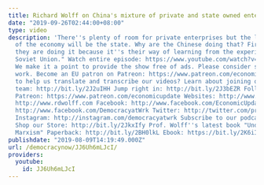 ```yaml
---
title: Richard Wolff on China's mixture of private and state owned enterprises
date: "2019-09-26T02:44:00+08:00"
type: video
description: 'There''s plenty of room for private enterprises but the leading part
  of the economy will be the state. Why are the Chinese doing that? First and foremost
  they are doing it because it''s their way of learning from the experience of the
  Soviet Union." Watch entire episode: https://www.youtube.com/watch?v=Cw8SvK0E5dI&list=PLPJpiw1WYdTMLIyASxEheOVjl1vKkajYj&index=3
  We make it a point to provide the show free of ads. Please consider supporting our
  work. Become an EU patron on Patreon: https://www.patreon.com/economicupdate Want
  to help us translate and transcribe our videos? Learn about joining our translation
  team: http://bit.ly/2J2uIHH Jump right in: http://bit.ly/2J3bEZR Follow us ONLINE:
  Patreon: https://www.patreon.com/economicupdate Websites: http://www.democracyatwork.info/economicupdate
  http://www.rdwolff.com Facebook: http://www.facebook.com/EconomicUpdate http://www.facebook.com/RichardDWolff
  http://www.facebook.com/DemocracyatWrk Twitter: http://twitter.com/profwolff http://twitter.com/democracyatwrk
  Instagram: http://instagram.com/democracyatwrk Subscribe to our podcast: http://economicupdate.libsyn.com
  Shop our Store: http://bit.ly/2JkxIfy Prof. Wolff''s latest book "Understanding
  Marxism" Paperback: http://bit.ly/2BH0lkL Ebook: https://bit.ly/2K6iI8'
publishdate: "2019-08-09T14:19:49.000Z"
url: /democracynow/JJ6Uh6mLJcI/
providers:
  youtube:
    id: JJ6Uh6mLJcI
---
```

